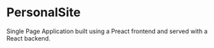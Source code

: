 # PersonalSite

Single Page Application built using a Preact frontend and served with a React backend.
